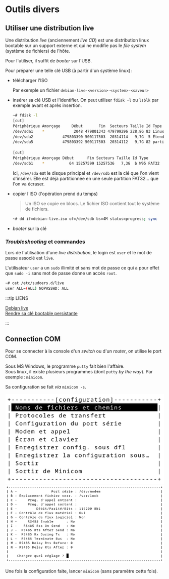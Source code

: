 # Outils divers

## Utiliser une distribution live

Une distribution _live_ (anciennement _live CD_) est une distribution linux bootable sur un support externe et qui ne modifie pas le _file system_ (système de fichiers) de l'hôte. 

Pour l'utiliser, il suffit de _booter_ sur l'USB. 

Pour préparer une telle clé USB (à partir d'un système linux) :

- télécharger l'ISO 

    Par exemple un fichier `debian-live-<version>-<system>-<saveur>`

- insérer sa clé USB et l'identifier. On peut utiliser `fdisk -l` ou `lsblk` par exemple avant et après insertion. 

    ```bash 
    ~# fdisk -l 
    [cut]
    Périphérique Amorçage     Début       Fin  Secteurs Taille Id Type
    /dev/sda1    *             2048 479801343 479799296 228,8G 83 Linux
    /dev/sda2             479803390 500117503  20314114   9,7G  5 Étendue
    /dev/sda5             479803392 500117503  20314112   9,7G 82 partition…

    [cut]
    Périphérique Amorçage Début      Fin Secteurs Taille Id Type
    /dev/sdb1    *           64 15257599 15257536   7,3G  b W95 FAT32
    ```

    Ici, `/dev/sda` est le disque principal et `/dev/sdb` est la clé que l'on vient d'insérer. Elle est déjà partitionnée en une seule partition FAT32… que l'on va écraser. 

-  copier l'ISO (l'opération prend du temps)

    > Un ISO se copie en blocs. Le fichier ISO contient tout le système de fichiers.

    ```bash 
    ~# dd if=debian-live.iso of=/dev/sdb bs=4M status=progress; sync
    ```

- _booter_ sur la clé


### *Troubleshooting* et commandes

Lors de l'utilisation d'une _live distribution_, le login est `user` et le mot de passe associé est `live`. 

L'utilisateur `user` a un `sudo` illimité et sans mot de passe ce qui a pour effet que `sudo -i` sans mot de passe donne un accès `root`. 

```bash
~# cat /etc/sudoers.d/live
user ALL=(ALL) NOPASSWD: ALL
```

:::tip LIENS    

[Debian live](https://www.debian.org/CD/live/)  
[Rendre sa clé bootable persistante](https://debian-facile.org/doc:install:deblive-usb-persistant)

:::

## Connection COM

Pour se connecter à la console d'un _switch_ ou d'un _router_, on utilise le port COM. 

Sous MS Windows, le programme `putty` fait bien l'affaire.   
Sous linux, il existe plusieurs programmes (dont `putty` _by the way_). Par exemple : `minicom`. 

Sa configuration se fait _via_ `minicom -s`.

![Interface de configuration de minicom](assets/img/minicom-setup.png "interface de configuration de minicom") 
![Choix du périphérique et de la vitesse](assets/img/minicom-setup-2.png "interface de configuration de minicom")

Une fois la configuration faite, lancer `minicom` (sans paramètre cette fois).




